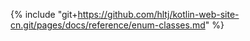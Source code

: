 {% include "git+https://github.com/hltj/kotlin-web-site-cn.git/pages/docs/reference/enum-classes.md" %}
